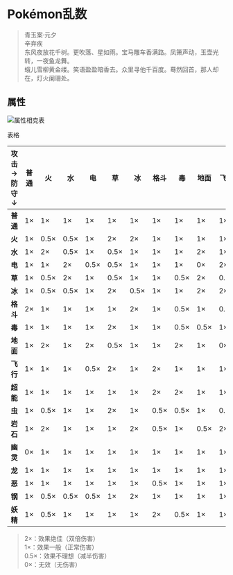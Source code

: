 # Pokémon乱数

> 青玉案·元夕<br>
> 辛弃疾<br>
> 东风夜放花千树。更吹落、星如雨。宝马雕车香满路。凤箫声动，玉壶光转，一夜鱼龙舞。<br>
> 蛾儿雪柳黄金缕。笑语盈盈暗香去。众里寻他千百度。蓦然回首，那人却在，灯火阑珊处。

## 属性

![属性相克表](/images/Pokemon/RNG/属性相克表.png)

表格

| 攻击→<br>防守↓ | 普通 | 火   | 水   | 电   | 草   | 冰   | 格斗 | 毒   | 地面 | 飞行 | 超能 | 虫   | 岩石 | 幽灵 | 龙   | 恶   | 钢   | 妖精 |
|-----------------------|------|------|------|------|------|------|------|------|------|------|------|------|------|------|------|------|------|------|
| **普通**              | 1×   | 1×   | 1×   | 1×   | 1×   | 1×   | 1×   | 1×   | 1×   | 1×   | 1×   | 1×   | 0.5× | 0×   | 1×   | 1×   | 0.5× | 1×   |
| **火**                | 1×   | 0.5× | 0.5× | 1×   | 2×   | 2×   | 1×   | 1×   | 1×   | 1×   | 1×   | 2×   | 0.5× | 1×   | 0.5× | 1×   | 2×   | 1×   |
| **水**                | 1×   | 2×   | 0.5× | 1×   | 0.5× | 1×   | 1×   | 1×   | 2×   | 1×   | 1×   | 1×   | 2×   | 1×   | 0.5× | 1×   | 1×   | 1×   |
| **电**                | 1×   | 1×   | 2×   | 0.5× | 0.5× | 1×   | 1×   | 1×   | 0×   | 2×   | 1×   | 1×   | 1×   | 1×   | 0.5× | 1×   | 1×   | 1×   |
| **草**                | 1×   | 0.5× | 2×   | 1×   | 0.5× | 1×   | 1×   | 0.5× | 2×   | 0.5× | 1×   | 0.5× | 2×   | 1×   | 0.5× | 1×   | 0.5× | 1×   |
| **冰**                | 1×   | 0.5× | 0.5× | 1×   | 2×   | 0.5× | 1×   | 1×   | 2×   | 2×   | 1×   | 1×   | 1×   | 1×   | 2×   | 1×   | 0.5× | 1×   |
| **格斗**              | 2×   | 1×   | 1×   | 1×   | 1×   | 2×   | 1×   | 0.5× | 1×   | 0.5× | 0.5× | 0.5× | 2×   | 0×   | 1×   | 2×   | 2×   | 0.5× |
| **毒**                | 1×   | 1×   | 1×   | 1×   | 2×   | 1×   | 1×   | 0.5× | 0.5× | 1×   | 1×   | 1×   | 0.5× | 0.5× | 1×   | 1×   | 0×   | 2×   |
| **地面**              | 1×   | 2×   | 1×   | 2×   | 0.5× | 1×   | 1×   | 2×   | 1×   | 0×   | 1×   | 0.5× | 2×   | 1×   | 1×   | 1×   | 2×   | 1×   |
| **飞行**              | 1×   | 1×   | 1×   | 0.5× | 2×   | 1×   | 2×   | 1×   | 1×   | 1×   | 1×   | 2×   | 0.5× | 1×   | 1×   | 1×   | 0.5× | 1×   |
| **超能**              | 1×   | 1×   | 1×   | 1×   | 1×   | 1×   | 2×   | 2×   | 1×   | 1×   | 0.5× | 1×   | 1×   | 1×   | 1×   | 0×   | 0.5× | 1×   |
| **虫**                | 1×   | 0.5× | 1×   | 1×   | 2×   | 1×   | 0.5× | 0.5× | 1×   | 0.5× | 2×   | 1×   | 1×   | 0.5× | 1×   | 2×   | 0.5× | 0.5× |
| **岩石**              | 1×   | 2×   | 1×   | 1×   | 1×   | 2×   | 0.5× | 1×   | 0.5× | 2×   | 1×   | 2×   | 1×   | 1×   | 1×   | 1×   | 0.5× | 1×   |
| **幽灵**              | 0×   | 1×   | 1×   | 1×   | 1×   | 1×   | 1×   | 1×   | 1×   | 1×   | 2×   | 1×   | 1×   | 2×   | 1×   | 0.5× | 1×   | 1×   |
| **龙**                | 1×   | 1×   | 1×   | 1×   | 1×   | 1×   | 1×   | 1×   | 1×   | 1×   | 1×   | 1×   | 1×   | 1×   | 2×   | 1×   | 0.5× | 0×   |
| **恶**                | 1×   | 1×   | 1×   | 1×   | 1×   | 1×   | 0.5× | 1×   | 1×   | 1×   | 2×   | 1×   | 1×   | 2×   | 1×   | 0.5× | 1×   | 0.5× |
| **钢**                | 1×   | 0.5× | 0.5× | 0.5× | 1×   | 2×   | 1×   | 1×   | 1×   | 1×   | 1×   | 1×   | 2×   | 1×   | 1×   | 1×   | 0.5× | 2×   |
| **妖精**              | 1×   | 0.5× | 1×   | 1×   | 1×   | 1×   | 2×   | 0.5× | 1×   | 1×   | 1×   | 1×   | 1×   | 1×   | 2×   | 2×   | 0.5× | 1×   |
>2×：效果绝佳（双倍伤害）<br>
>1×：效果一般（正常伤害）<br>
>0.5×：效果不理想（减半伤害）<br>
>0×：无效（无伤害）